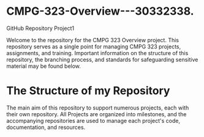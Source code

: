 # CMPG-323-Overview---30332338.
GitHub Repository Project1

Welcome to the repository for the CMPG 323 Overview project. 
This repository serves as a single point for managing CMPG 323 projects, assignments, and training. 
Important information on the structure of this repository, the branching process, and standards for safeguarding sensitive material may be found below.

# The Structure of my Repository

The main aim of this repository to support numerous projects, each with their own repository. 
All Projects are organized into milestones, and the accompanying repositories are used to manage each project's code, documentation, and resources.
